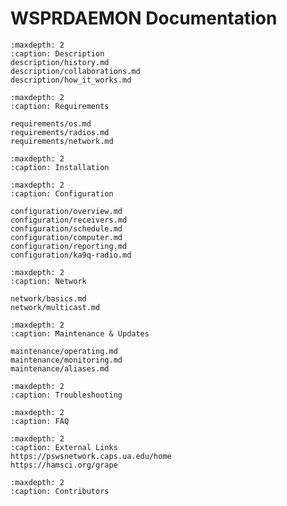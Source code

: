 
# WSPRDAEMON Documentation

```{toctree}
:maxdepth: 2
:caption: Description
description/history.md
description/collaborations.md
description/how_it_works.md
```

```{toctree}
:maxdepth: 2
:caption: Requirements

requirements/os.md
requirements/radios.md
requirements/network.md
```

```{toctree}
:maxdepth: 2
:caption: Installation
```

```{toctree}
:maxdepth: 2
:caption: Configuration

configuration/overview.md
configuration/receivers.md
configuration/schedule.md
configuration/computer.md
configuration/reporting.md
configuration/ka9q-radio.md
```

```{toctree}
:maxdepth: 2
:caption: Network

network/basics.md
network/multicast.md
```

```{toctree}
:maxdepth: 2
:caption: Maintenance & Updates

maintenance/operating.md
maintenance/monitoring.md
maintenance/aliases.md
```


```{toctree}
:maxdepth: 2
:caption: Troubleshooting
```

```{toctree}
:maxdepth: 2
:caption: FAQ
```

```{toctree}
:maxdepth: 2
:caption: External Links
https://pswsnetwork.caps.ua.edu/home
https://hamsci.org/grape
```

```{toctree}
:maxdepth: 2
:caption: Contributors 
```


